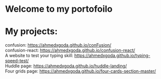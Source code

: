 # Welcome to my portofoilo
# My projects:
confusion: https://ahmedxgoda.github.io/conFusion/ <br />
confusion-react: https://ahmedxgoda.github.io/confusion-react/ <br />
A website to test your typing skill: https://ahmedxgoda.github.io/typing-speed-test/ <br />
Huddle page: https://ahmedxgoda.github.io/huddle-landing/ <br />
Four grids page: https://ahmedxgoda.github.io/four-cards-section-master/